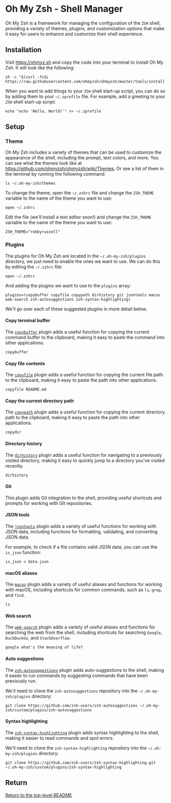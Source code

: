 # Oh My Zsh - Shell Manager

Oh My Zsh is a framework for managing the configuration of the `ZSH` shell, providing a variety of themes, plugins, and customization options that make it easy for users to enhance and customize their shell experience.

## Installation

Visit https://ohmyz.sh and copy the code into your terminal to install Oh My Zsh.
It will look like the following:

```shell
sh -c "$(curl -fsSL https://raw.githubusercontent.com/ohmyzsh/ohmyzsh/master/tools/install.sh)"
```

When you want to add things to your `ZSH` shell start-up script, you can do so by adding them to your `~/.zprofile` file.
For example, add a greeting to your `ZSH` shell start-up script:

```shell
echo "echo 'Hello, World!'" >> ~/.zprofile
```

## Setup

### Theme

Oh My Zsh includes a variety of themes that can be used to customize the appearance of the shell, including the prompt, text colors, and more.
You can see what the themes look like at https://github.com/ohmyzsh/ohmyzsh/wiki/Themes.
Or see a list of them in the terminal by running the following command:

```shell
ls ~/.oh-my-zsh/themes
```

To change the theme, open the `~/.zshrc` file and change the `ZSH_THEME` variable to the name of the theme you want to use:

```shell
open ~/.zshrc
```

Edit the file (we'll install a text editor soon!) and change the `ZSH_THEME` variable to the name of the theme you want to use:

```shell
ZSH_THEME="robbyrussell"
```

### Plugins

The plugins for Oh My Zsh are located in the `~/.oh-my-zsh/plugins` directory, we just need to enable the ones we want to use.
We can do this by editing the `~/.zshrc` file:

```shell
open ~/.zshrc
```

And adding the plugins we want to use to the `plugins` array:

```shell
plugins=(copybuffer copyfile copypath dirhistory git jsontools macos web-search zsh-autosuggestions zsh-syntax-highlighting)
```

We'll go over each of these suggested plugins in more detail below.

#### Copy terminal buffer

The [`copybuffer`](https://github.com/ohmyzsh/ohmyzsh/tree/master/plugins/copybuffer) plugin adds a useful function for copying the current command buffer to the clipboard, making it easy to paste the command into other applications.

```shell
copybuffer
```

#### Copy file contents

The [`copyfile`](https://github.com/ohmyzsh/ohmyzsh/tree/master/plugins/copyfile) plugin adds a useful function for copying the current file path to the clipboard, making it easy to paste the path into other applications.

```shell
copyfile README.md
```

#### Copy the current directory path

The [`copypath`](https://github.com/ohmyzsh/ohmyzsh/tree/master/plugins/copypath) plugin adds a useful function for copying the current directory path to the clipboard, making it easy to paste the path into other applications.

```shell
copydir
```

#### Directory history

The [`dirhistory`](https://github.com/ohmyzsh/ohmyzsh/tree/master/plugins/dirhistory) plugin adds a useful function for navigating to a previously visited directory, making it easy to quickly jump to a directory you've visited recently.

```shell
dirhistory
```

#### Git

This plugin adds Git integration to the shell, providing useful shortcuts and prompts for working with Git repositories.

#### JSON tools

The [`jsontools`](https://github.com/ohmyzsh/ohmyzsh/tree/master/plugins/jsontools) plugin adds a variety of useful functions for working with JSON data, including functions for formatting, validating, and converting JSON data.

For example, to check if a file contains valid JSON data, you can use the `is_json` function:

```shell
is_json < data.json
```

#### macOS aliases

The [`macos`](https://github.com/ohmyzsh/ohmyzsh/tree/master/plugins/macos) plugin adds a variety of useful aliases and functions for working with macOS, including shortcuts for common commands, such as `ls`, `grep`, and `find`.

```shell
ls
```

#### Web search

The [`web-search`](https://github.com/ohmyzsh/ohmyzsh/tree/master/plugins/web-search) plugin adds a variety of useful aliases and functions for searching the web from the shell, including shortcuts for searching `Google`, `DuckDuckGo`, and `StackOverflow`.

```shell
google what's the meaning of life?
```

#### Auto suggestions

The [`zsh-autosuggestions`](https://github.com/zsh-users/zsh-autosuggestions) plugin adds auto-suggestions to the shell, making it easier to run commands by suggesting commands that have been previously run.

We'll need to clone the `zsh-autosuggestions` repository into the `~/.oh-my-zsh/plugins` directory:

```shell
git clone https://github.com/zsh-users/zsh-autosuggestions ~/.oh-my-zsh/custom/plugins/zsh-autosuggestions
```

#### Syntax highlighting

The [`zsh-syntax-highlighting`](https://github.com/zsh-users/zsh-syntax-highlighting.git) plugin adds syntax highlighting to the shell, making it easier to read commands and spot errors.

We'll need to clone the `zsh-syntax-highlighting` repository into the `~/.oh-my-zsh/plugins` directory:

```shell
git clone https://github.com/zsh-users/zsh-syntax-highlighting.git ~/.oh-my-zsh/custom/plugins/zsh-syntax-highlighting
```

## Return

[Return to the top-level README](./../../README.md)
